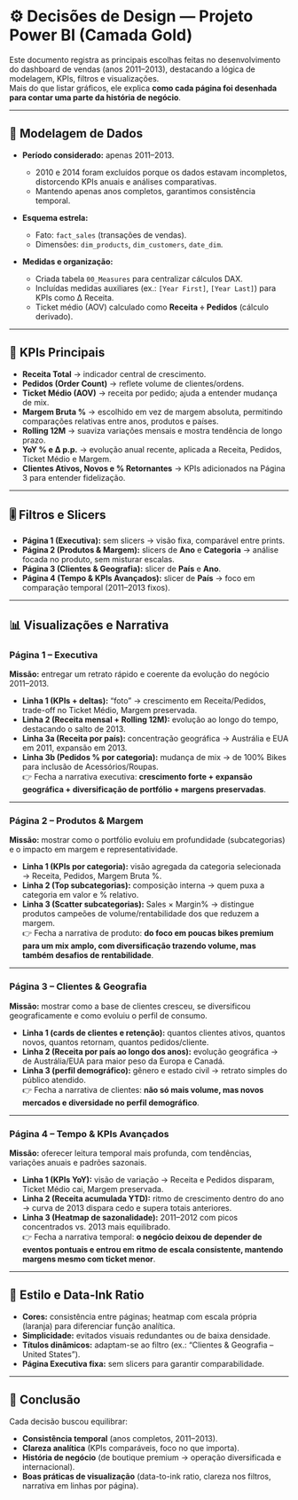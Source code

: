 # ⚙️ Decisões de Design — Projeto Power BI (Camada Gold)

Este documento registra as principais escolhas feitas no desenvolvimento do dashboard de vendas (anos 2011–2013), destacando a lógica de modelagem, KPIs, filtros e visualizações.  
Mais do que listar gráficos, ele explica **como cada página foi desenhada para contar uma parte da história de negócio**.

---

## 🔧 Modelagem de Dados

- **Período considerado:** apenas 2011–2013.  
  - 2010 e 2014 foram excluídos porque os dados estavam incompletos, distorcendo KPIs anuais e análises comparativas.  
  - Mantendo apenas anos completos, garantimos consistência temporal.  

- **Esquema estrela:**  
  - Fato: `fact_sales` (transações de vendas).  
  - Dimensões: `dim_products`, `dim_customers`, `date_dim`.  

- **Medidas e organização:**  
  - Criada tabela `00_Measures` para centralizar cálculos DAX.  
  - Incluídas medidas auxiliares (ex.: `[Year First]`, `[Year Last]`) para KPIs como Δ Receita.  
  - Ticket médio (AOV) calculado como **Receita ÷ Pedidos** (cálculo derivado).  

---

## 🎯 KPIs Principais

- **Receita Total** → indicador central de crescimento.  
- **Pedidos (Order Count)** → reflete volume de clientes/ordens.  
- **Ticket Médio (AOV)** → receita por pedido; ajuda a entender mudança de mix.  
- **Margem Bruta %** → escolhido em vez de margem absoluta, permitindo comparações relativas entre anos, produtos e países.  
- **Rolling 12M** → suaviza variações mensais e mostra tendência de longo prazo.  
- **YoY % e Δ p.p.** → evolução anual recente, aplicada a Receita, Pedidos, Ticket Médio e Margem.  
- **Clientes Ativos, Novos e % Retornantes** → KPIs adicionados na Página 3 para entender fidelização.  

---

## 🎚️ Filtros e Slicers

- **Página 1 (Executiva):** sem slicers → visão fixa, comparável entre prints.  
- **Página 2 (Produtos & Margem):** slicers de **Ano** e **Categoria** → análise focada no produto, sem misturar escalas.  
- **Página 3 (Clientes & Geografia):** slicer de **País** e **Ano**.  
- **Página 4 (Tempo & KPIs Avançados):** slicer de **País** → foco em comparação temporal (2011–2013 fixos).  

---

## 📊 Visualizações e Narrativa

### Página 1 – Executiva  
**Missão:** entregar um retrato rápido e coerente da evolução do negócio 2011–2013.  
- **Linha 1 (KPIs + deltas):** “foto” → crescimento em Receita/Pedidos, trade-off no Ticket Médio, Margem preservada.  
- **Linha 2 (Receita mensal + Rolling 12M):** evolução ao longo do tempo, destacando o salto de 2013.  
- **Linha 3a (Receita por país):** concentração geográfica → Austrália e EUA em 2011, expansão em 2013.  
- **Linha 3b (Pedidos % por categoria):** mudança de mix → de 100% Bikes para inclusão de Acessórios/Roupas.  
👉 Fecha a narrativa executiva: **crescimento forte + expansão geográfica + diversificação de portfólio + margens preservadas**.  

---

### Página 2 – Produtos & Margem  
**Missão:** mostrar como o portfólio evoluiu em profundidade (subcategorias) e o impacto em margem e representatividade.  
- **Linha 1 (KPIs por categoria):** visão agregada da categoria selecionada → Receita, Pedidos, Margem Bruta %.  
- **Linha 2 (Top subcategorias):** composição interna → quem puxa a categoria em valor e % relativo.  
- **Linha 3 (Scatter subcategorias):** Sales × Margin% → distingue produtos campeões de volume/rentabilidade dos que reduzem a margem.  
👉 Fecha a narrativa de produto: **do foco em poucas bikes premium para um mix amplo, com diversificação trazendo volume, mas também desafios de rentabilidade**.  

---

### Página 3 – Clientes & Geografia  
**Missão:** mostrar como a base de clientes cresceu, se diversificou geograficamente e como evoluiu o perfil de consumo.  
- **Linha 1 (cards de clientes e retenção):** quantos clientes ativos, quantos novos, quantos retornam, quantos pedidos/cliente.  
- **Linha 2 (Receita por país ao longo dos anos):** evolução geográfica → de Austrália/EUA para maior peso da Europa e Canadá.  
- **Linha 3 (perfil demográfico):** gênero e estado civil → retrato simples do público atendido.  
👉 Fecha a narrativa de clientes: **não só mais volume, mas novos mercados e diversidade no perfil demográfico**.  

---

### Página 4 – Tempo & KPIs Avançados  
**Missão:** oferecer leitura temporal mais profunda, com tendências, variações anuais e padrões sazonais.  
- **Linha 1 (KPIs YoY):** visão de variação → Receita e Pedidos disparam, Ticket Médio cai, Margem preservada.  
- **Linha 2 (Receita acumulada YTD):** ritmo de crescimento dentro do ano → curva de 2013 dispara cedo e supera totais anteriores.  
- **Linha 3 (Heatmap de sazonalidade):** 2011–2012 com picos concentrados vs. 2013 mais equilibrado.  
👉 Fecha a narrativa temporal: **o negócio deixou de depender de eventos pontuais e entrou em ritmo de escala consistente, mantendo margens mesmo com ticket menor**.  

---

## 🎨 Estilo e Data-Ink Ratio

- **Cores:** consistência entre páginas; heatmap com escala própria (laranja) para diferenciar função analítica.  
- **Simplicidade:** evitados visuais redundantes ou de baixa densidade.  
- **Títulos dinâmicos:** adaptam-se ao filtro (ex.: “Clientes & Geografia – United States”).  
- **Página Executiva fixa:** sem slicers para garantir comparabilidade.  

---

## 📌 Conclusão

Cada decisão buscou equilibrar:  
- **Consistência temporal** (anos completos, 2011–2013).  
- **Clareza analítica** (KPIs comparáveis, foco no que importa).  
- **História de negócio** (de boutique premium → operação diversificada e internacional).  
- **Boas práticas de visualização** (data-to-ink ratio, clareza nos filtros, narrativa em linhas por página).  
